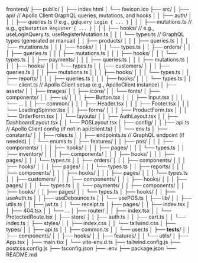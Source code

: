frontend/
├── public/
│ ├── index.html
│ └── favicon.ico
├── src/
│ ├── api/ // Apollo Client GraphQL queries, mutations, and hooks
│ │ ├── auth/
│ │ │ ├── queries.ts // e.g., gql`query Login { ... }`
│ │ │ ├── mutations.ts // e.g., gql`mutation Register { ... }`
│ │ │ ├── hooks/ // e.g., useLoginQuery.ts, useRegisterMutation.ts
│ │ │ └── types.ts // GraphQL types (generated or manual)
│ │ ├── products/
│ │ │ ├── queries.ts
│ │ │ ├── mutations.ts
│ │ │ ├── hooks/
│ │ │ └── types.ts
│ │ ├── orders/
│ │ │ ├── queries.ts
│ │ │ ├── mutations.ts
│ │ │ ├── hooks/
│ │ │ └── types.ts
│ │ ├── payments/
│ │ │ ├── queries.ts
│ │ │ ├── mutations.ts
│ │ │ ├── hooks/
│ │ │ └── types.ts
│ │ ├── customers/
│ │ │ ├── queries.ts
│ │ │ ├── mutations.ts
│ │ │ ├── hooks/
│ │ │ └── types.ts
│ │ ├── reports/
│ │ │ ├── queries.ts
│ │ │ ├── hooks/
│ │ │ └── types.ts
│ │ └── client.ts // Apollo Client setup (e.g., ApolloClient instance)
│ ├── assets/
│ │ ├── images/
│ │ ├── icons/
│ │ └── fonts/
│ ├── components/
│ │ ├── ui/
│ │ │ ├── Button.tsx
│ │ │ ├── Input.tsx
│ │ │ └── ...
│ │ ├── common/
│ │ │ ├── Header.tsx
│ │ │ ├── Footer.tsx
│ │ │ └── LoadingSpinner.tsx
│ │ ├── forms/
│ │ │ ├── ProductForm.tsx
│ │ │ └── OrderForm.tsx
│ │ └── layouts/
│ │ ├── AuthLayout.tsx
│ │ ├── DashboardLayout.tsx
│ │ └── POSLayout.tsx
│ ├── config/
│ │ ├── api.ts // Apollo Client config (if not in api/client.ts)
│ │ └── env.ts
│ ├── constants/
│ │ ├── roles.ts
│ │ ├── endpoints.ts // GraphQL endpoint (if needed)
│ │ └── enums.ts
│ ├── features/
│ │ ├── pos/
│ │ │ ├── components/
│ │ │ ├── hooks/
│ │ │ ├── pages/
│ │ │ └── types.ts
│ │ ├── inventory/
│ │ │ ├── components/
│ │ │ ├── hooks/
│ │ │ ├── pages/
│ │ │ └── types.ts
│ │ ├── orders/
│ │ │ ├── components/
│ │ │ ├── hooks/
│ │ │ ├── pages/
│ │ │ └── types.ts
│ │ ├── reports/
│ │ │ ├── components/
│ │ │ ├── hooks/
│ │ │ ├── pages/
│ │ │ └── types.ts
│ │ ├── customers/
│ │ │ ├── components/
│ │ │ ├── hooks/
│ │ │ ├── pages/
│ │ │ └── types.ts
│ │ └── payments/
│ │ ├── components/
│ │ ├── hooks/
│ │ ├── pages/
│ │ └── types.ts
│ ├── hooks/
│ │ ├── useAuth.ts
│ │ ├── useDebounce.ts
│ │ └── usePOS.ts
│ ├── lib/
│ │ ├── utils.ts
│ │ ├── jwt.ts
│ │ └── receipt.ts
│ ├── pages/
│ │ ├── index.tsx
│ │ ├── 404.tsx
│ │ └── ...
│ ├── router/
│ │ ├── index.tsx
│ │ └── ProtectedRoute.tsx
│ ├── store/
│ │ ├── auth.ts
│ │ ├── cart.ts
│ │ └── index.ts
│ ├── styles/
│ │ ├── index.css
│ │ └── tailwind.css
│ ├── types/
│ │ ├── api.ts
│ │ ├── common.ts
│ │ └── user.ts
│ ├── **tests**/
│ │ ├── components/
│ │ ├── hooks/
│ │ ├── features/
│ │ └── utils/
│ ├── App.tsx
│ ├── main.tsx
│ └── vite-env.d.ts
├── tailwind.config.js
├── postcss.config.js
├── tsconfig.json
├── .env
├── package.json
└── README.md
